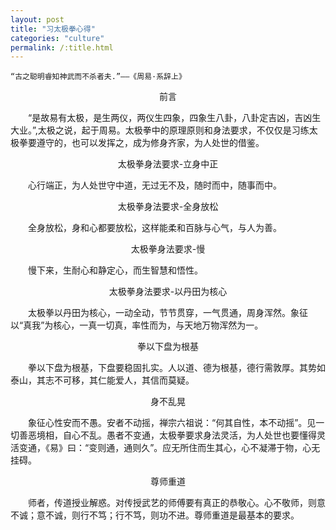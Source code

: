 ```yaml
---
layout: post
title: "习太极拳心得"
categories: "culture"
permalink: /:title.html
---
```

	“古之聪明睿知神武而不杀者夫.”——《周易·系辞上》

<center>前言</center>

&emsp;&emsp;“是故易有太极，是生两仪，两仪生四象，四象生八卦，八卦定吉凶，吉凶生大业。”,太极之说，起于周易。太极拳中的原理原则和身法要求，不仅仅是习练太极拳要遵守的，也可以发挥之，成为修身齐家，为人处世的借鉴。

<center>太极拳身法要求-立身中正</center>

&emsp;&emsp;心行端正，为人处世守中道，无过无不及，随时而中，随事而中。

<center>太极拳身法要求-全身放松</center>

&emsp;&emsp;全身放松，身和心都要放松，这样能柔和百脉与心气，与人为善。

<center>太极拳身法要求-慢</center>

&emsp;&emsp;慢下来，生耐心和静定心，而生智慧和悟性。

<center>太极拳身法要求-以丹田为核心</center>

&emsp;&emsp;太极拳以丹田为核心，一动全动，节节贯穿，一气贯通，周身浑然。象征以“真我”为核心，一真一切真，率性而为，与天地万物浑然为一。

<center>拳以下盘为根基</center>

&emsp;&emsp;拳以下盘为根基，下盘要稳固扎实。人以道、德为根基，德行需敦厚。其势如泰山，其志不可移，其仁能爱人，其信而莫疑。

<center>身不乱晃</center>

&emsp;&emsp;象征心性安而不愚。安者不动摇，禅宗六祖说：“何其自性，本不动摇”。见一切善恶境相，自心不乱。愚者不变通，太极拳要求身法灵活，为人处世也要懂得灵活变通，《易》曰：“变则通，通则久”。应无所住而生其心，心不凝滞于物，心无挂碍。

<center>尊师重道</center>

&emsp;&emsp;师者，传道授业解惑。对传授武艺的师傅要有真正的恭敬心。心不敬师，则意不诚；意不诚，则行不笃；行不笃，则功不进。尊师重道是最基本的要求。
